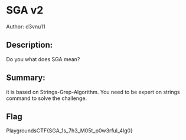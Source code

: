 # SGA v2
Author: d3vnu11
 
## Description:
Do you what does SGA mean?

## Summary:
it is based on Strings-Grep-Algorithm. You need to be expert on strings command to solve the challenge.

## Flag
PlaygroundsCTF{SGA_1s_7h3_M05t_p0w3rful_4lg0}
